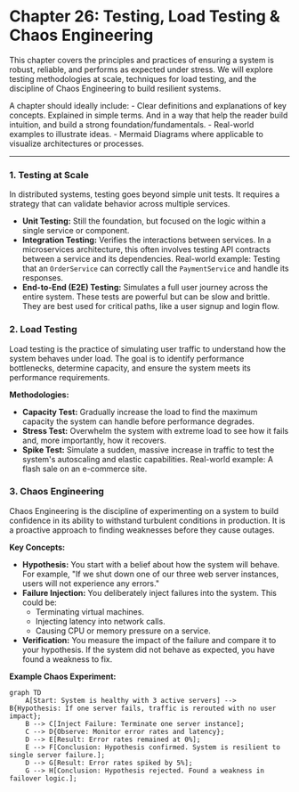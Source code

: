 # Chapter 26: Testing, Load Testing & Chaos Engineering

This chapter covers the principles and practices of ensuring a system is robust, reliable, and performs as expected under stress. We will explore testing methodologies at scale, techniques for load testing, and the discipline of Chaos Engineering to build resilient systems.

<guideline>
A chapter should ideally include:
- Clear definitions and explanations of key concepts. Explained in simple terms. And in a way that help the reader build intuition, and build a strong foundation/fundamentals.
- Real-world examples to illustrate ideas.
- Mermaid Diagrams where applicable to visualize architectures or processes.
</guideline>

---

### 1. Testing at Scale

In distributed systems, testing goes beyond simple unit tests. It requires a strategy that can validate behavior across multiple services.

-   **Unit Testing:** Still the foundation, but focused on the logic within a single service or component.
-   **Integration Testing:** Verifies the interactions between services. In a microservices architecture, this often involves testing API contracts between a service and its dependencies. Real-world example: Testing that an `OrderService` can correctly call the `PaymentService` and handle its responses.
-   **End-to-End (E2E) Testing:** Simulates a full user journey across the entire system. These tests are powerful but can be slow and brittle. They are best used for critical paths, like a user signup and login flow.

### 2. Load Testing

Load testing is the practice of simulating user traffic to understand how the system behaves under load. The goal is to identify performance bottlenecks, determine capacity, and ensure the system meets its performance requirements.

**Methodologies:**

-   **Capacity Test:** Gradually increase the load to find the maximum capacity the system can handle before performance degrades.
-   **Stress Test:** Overwhelm the system with extreme load to see how it fails and, more importantly, how it recovers.
-   **Spike Test:** Simulate a sudden, massive increase in traffic to test the system's autoscaling and elastic capabilities. Real-world example: A flash sale on an e-commerce site.

### 3. Chaos Engineering

Chaos Engineering is the discipline of experimenting on a system to build confidence in its ability to withstand turbulent conditions in production. It is a proactive approach to finding weaknesses before they cause outages.

**Key Concepts:**

-   **Hypothesis:** You start with a belief about how the system will behave. For example, "If we shut down one of our three web server instances, users will not experience any errors."
-   **Failure Injection:** You deliberately inject failures into the system. This could be:
    -   Terminating virtual machines.
    -   Injecting latency into network calls.
    -   Causing CPU or memory pressure on a service.
-   **Verification:** You measure the impact of the failure and compare it to your hypothesis. If the system did not behave as expected, you have found a weakness to fix.

**Example Chaos Experiment:**

```mermaid
graph TD
    A[Start: System is healthy with 3 active servers] --> B{Hypothesis: If one server fails, traffic is rerouted with no user impact};
    B --> C[Inject Failure: Terminate one server instance];
    C --> D{Observe: Monitor error rates and latency};
    D --> E[Result: Error rates remained at 0%];
    E --> F[Conclusion: Hypothesis confirmed. System is resilient to single server failure.];
    D --> G[Result: Error rates spiked by 5%];
    G --> H[Conclusion: Hypothesis rejected. Found a weakness in failover logic.];
```
